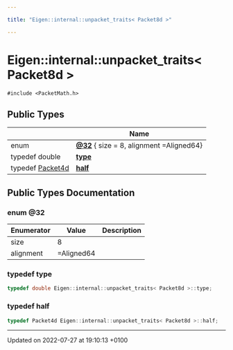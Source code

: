 ```yaml
---

title: "Eigen::internal::unpacket_traits< Packet8d >"

---
```


# Eigen::internal::unpacket_traits< Packet8d >






`#include <PacketMath.h>`

## Public Types

|                | Name           |
| -------------- | -------------- |
| enum| **[@32](http://example.org/classes/structeigen_1_1internal_1_1unpacket__traits_3_01packet8d_01_4/#enum-@32)** { size = 8, alignment =Aligned64} |
| typedef double | **[type](http://example.org/classes/structeigen_1_1internal_1_1unpacket__traits_3_01packet8d_01_4/#typedef-type)**  |
| typedef <a href="http://example.org/namespaces/namespaceeigen_1_1internal/#typedef-packet4d">Packet4d</a> | **[half](http://example.org/classes/structeigen_1_1internal_1_1unpacket__traits_3_01packet8d_01_4/#typedef-half)**  |

## Public Types Documentation

### enum @32

| Enumerator | Value | Description |
| ---------- | ----- | ----------- |
| size | 8|   |
| alignment | =Aligned64|   |




### typedef type

```cpp
typedef double Eigen::internal::unpacket_traits< Packet8d >::type;
```


### typedef half

```cpp
typedef Packet4d Eigen::internal::unpacket_traits< Packet8d >::half;
```


-------------------------------

Updated on 2022-07-27 at 19:10:13 +0100